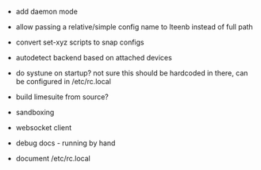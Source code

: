 * add daemon mode

* allow passing a relative/simple config name to lteenb instead of full path

* convert set-xyz scripts to snap configs

* autodetect backend based on attached devices

* do systune on startup? not sure this should be hardcoded in there, can
  be configured in /etc/rc.local

* build limesuite from source?

* sandboxing

* websocket client

* debug docs - running by hand

* document /etc/rc.local

